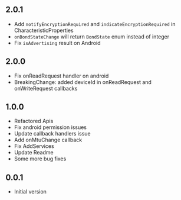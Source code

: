 ## 2.0.1

- Add `notifyEncryptionRequired` and `indicateEncryptionRequired` in CharacteristicProperties
- `onBondStateChange` will return `BondState` enum instead of integer
- Fix `isAdvertising` result on Android

## 2.0.0

- Fix onReadRequest handler on android
- BreakingChange: added deviceId in onReadRequest and onWriteRequest callbacks

## 1.0.0

- Refactored Apis
- Fix android permission issues
- Update callback handlers issue
- Add onMtuChange callback
- Fix AddServices
- Update Readme
- Some more bug fixes

## 0.0.1

- Initial version
